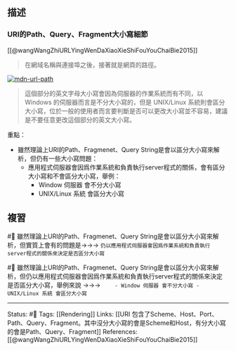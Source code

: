 ## 描述


### URI的Path、Query、Fragment大小寫細節

[[@wangWangZhiURLYingWenDaXiaoXieShiFouYouChaiBie2015]]

> 在網域名稱與連接埠之後，接著就是網頁的路徑。

[![mdn-url-path](https://blog.gtwang.org/wp-content/uploads/2015/11/mdn-url-path.png)](https://blog.gtwang.org/wp-content/uploads/2015/11/mdn-url-path.png)
> 這個部分的英文字母大小寫會因為伺服器的作業系統而有不同，以 Windows 的伺服器而言是不分大小寫的，但是 UNIX/Linux 系統則會區分大小寫，位於一般的使用者而言要判斷是否可以更改大小寫並不容易，建議是不要任意更改這個部分的英文大小寫。


重點：
- 雖然理論上URI的Path、Fragmenet、Query String是會以區分大小寫來解析，但仍有一些大小寫問題：
	- 應用程式伺服器會因爲作業系統和負責執行server程式的關係，會有區分大小寫和不會區分大小寫，舉例：
		- Window 伺服器 會不分大小寫
		- UNIX/Linux 系統 會區分大小寫



## 複習
#🧠 雖然理論上URI的Path、Fragmenet、Query String是會以區分大小寫來解析，但實質上會有的問題是->->-> `仍以應用程式伺服器會因爲作業系統和負責執行server程式的關係來決定是否區分大小寫`
<!--SR:!2022-12-22,19,250-->

#🧠 雖然理論上URI的Path、Fragmenet、Query String是會以區分大小寫來解析，但仍以應用程式伺服器會因爲作業系統和負責執行server程式的關係來決定是否區分大小寫，舉例來說 ->->-> `	- Window 伺服器 會不分大小寫 - UNIX/Linux 系統 會區分大小寫`
<!--SR:!2022-12-28,23,250-->


---
Status: #🌱 
Tags:
[[Rendering]]
Links:
[[URI 包含了Scheme、Host、Port、Path、Query、Fragment。其中沒分大小寫的會是Scheme和Host，有分大小寫的會是Path、Query、Fragment]]
References:[[@wangWangZhiURLYingWenDaXiaoXieShiFouYouChaiBie2015]]